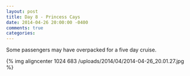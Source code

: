 ```yaml
---
layout: post
title: Day 8 - Princess Cays
date: 2014-04-26 20:00:00 -0400
comments: true
categories: 
---
```

Some passengers may have overpacked for a five day cruise.

{% img aligncenter 1024 683 /uploads/2014/04/2014-04-26_20.01.27.jpg %}
